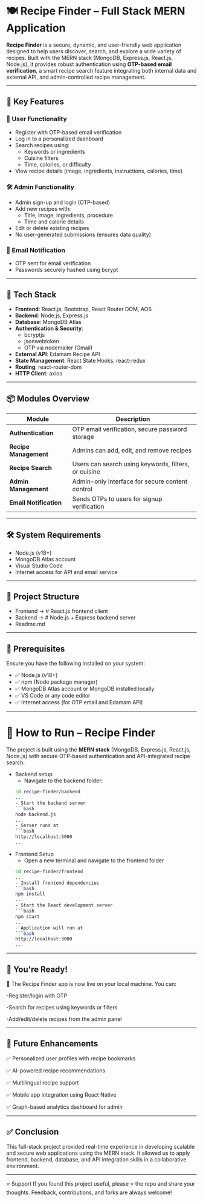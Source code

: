 # 🍽️ Recipe Finder – Full Stack MERN Application

**Recipe Finder** is a secure, dynamic, and user-friendly web application designed to help users discover, search, and explore a wide variety of recipes. Built with the MERN stack (MongoDB, Express.js, React.js, Node.js), it provides robust authentication using **OTP-based email verification**, a smart recipe search feature integrating both internal data and external API, and admin-controlled recipe management.

---

## 🎯 Key Features

### 👤 User Functionality
- Register with OTP-based email verification
- Log in to a personalized dashboard
- Search recipes using:
  - Keywords or ingredients
  - Cuisine filters
  - Time, calories, or difficulty
- View recipe details (image, ingredients, instructions, calories, time)

### 🛠️ Admin Functionality
- Admin sign-up and login (OTP-based)
- Add new recipes with:
  - Title, image, ingredients, procedure
  - Time and calorie details
- Edit or delete existing recipes
- No user-generated submissions (ensures data quality)

### 📩 Email Notification
- OTP sent for email verification
- Passwords securely hashed using bcrypt

---

## 🧰 Tech Stack

- **Frontend**: React.js, Bootstrap, React Router DOM, AOS
- **Backend**: Node.js, Express.js
- **Database**: MongoDB Atlas
- **Authentication & Security**:
  - bcryptjs
  - jsonwebtoken
  - OTP via nodemailer (Gmail)
- **External API**: Edamam Recipe API
- **State Management**: React State Hooks, react-redux
- **Routing**: react-router-dom
- **HTTP Client**: axios

---

## 📦 Modules Overview

| Module | Description |
|--------|-------------|
| **Authentication** | OTP email verification, secure password storage |
| **Recipe Management** | Admins can add, edit, and remove recipes |
| **Recipe Search** | Users can search using keywords, filters, or cuisine |
| **Admin Management** | Admin-only interface for secure content control |
| **Email Notification** | Sends OTPs to users for signup verification |

---

## 🛠️ System Requirements

- Node.js (v18+)
- MongoDB Atlas account
- Visual Studio Code
- Internet access for API and email service

---

## 📁 Project Structure

- Frontend -> # React.js frontend client
- Backend ->  # Node.js + Express backend server
- Readme.md

---

## 🔧 Prerequisites

Ensure you have the following installed on your system:

- ✅ Node.js (v18+)
- ✅ npm (Node package manager)
- ✅ MongoDB Atlas account or MongoDB installed locally
- ✅ VS Code or any code editor
- ✅ Internet access (for OTP email and Edamam API)

---
# 🚀 How to Run – Recipe Finder 

The project is built using the **MERN stack** (MongoDB, Express.js, React.js, Node.js) with secure OTP-based authentication and API-integrated recipe search.

- Backend setup
   - Navigate to the backend folder:
   ```bash
   cd recipe-finder/backend
   ...
   - Start the backend server
   ```bash
   node backend.js
   ...
   - Server runs at
   ```bash
   http://localhost:5000
   ...

- Frontend Setup
   - Open a new terminal and navigate to the frontend folder
   ```bash
   cd recipe-finder/frontend
   ...
   - Install frontend dependencies
   ```bash
   npm install
   ...
   - Start the React development server
   ```bash
   npm start
   ...
   - Application will run at
   ```bash
   http://localhost:3000
   ...
---
## 📌 You're Ready!
🎉 The Recipe Finder app is now live on your local machine. You can:

-Register/login with OTP

-Search for recipes using keywords or filters

-Add/edit/delete recipes from the admin panel

---

## 🔮 Future Enhancements
✅ Personalized user profiles with recipe bookmarks

✅ AI-powered recipe recommendations

✅ Multilingual recipe support

✅ Mobile app integration using React Native

✅ Graph-based analytics dashboard for admin

---

## ✅ Conclusion
This full-stack project provided real-time experience in developing scalable and secure web applications using the MERN stack. It allowed us to apply frontend, backend, database, and API integration skills in a collaborative environment.

---
⭐ Support
If you found this project useful, please ⭐ the repo and share your thoughts.
Feedback, contributions, and forks are always welcome!

